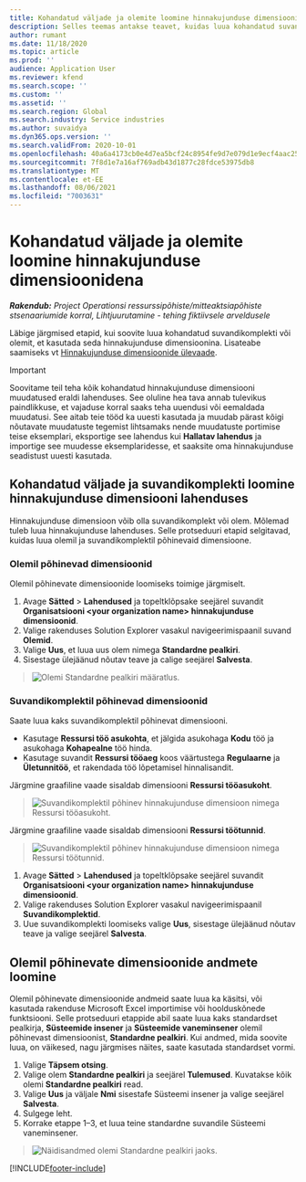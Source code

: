 ```yaml
---
title: Kohandatud väljade ja olemite loomine hinnakujunduse dimensioonidena
description: Selles teemas antakse teavet, kuidas luua kohandatud suvandikomplekte või olemeid.
author: rumant
ms.date: 11/18/2020
ms.topic: article
ms.prod: ''
audience: Application User
ms.reviewer: kfend
ms.search.scope: ''
ms.custom: ''
ms.assetid: ''
ms.search.region: Global
ms.search.industry: Service industries
ms.author: suvaidya
ms.dyn365.ops.version: ''
ms.search.validFrom: 2020-10-01
ms.openlocfilehash: 40a6a4173cb0e4d7ea5bcf24c8954fe9d7e079d1e9ecf4aac252b5133f12d3ff
ms.sourcegitcommit: 7f8d1e7a16af769adb43d1877c28fdce53975db8
ms.translationtype: MT
ms.contentlocale: et-EE
ms.lasthandoff: 08/06/2021
ms.locfileid: "7003631"
---
```

# <a name="create-custom-fields-and-entities-as-pricing-dimensions"></a>Kohandatud väljade ja olemite loomine hinnakujunduse dimensioonidena

_**Rakendub:** Project Operationsi ressurssipõhiste/mitteaktsiapõhiste stsenaariumide korral,  Lihtjuurutamine - tehing fiktiivsele arveldusele_

Läbige järgmised etapid, kui soovite luua kohandatud suvandikomplekti või olemit, et kasutada seda hinnakujunduse dimensioonina. Lisateabe saamiseks vt [Hinnakujunduse dimensioonide ülevaade](pricing-dimensions-overview.md).  

> [!IMPORTANT]
> Soovitame teil teha kõik kohandatud hinnakujunduse dimensiooni muudatused eraldi lahenduses. See oluline hea tava annab tulevikus paindlikkuse, et vajaduse korral saaks teha uuendusi või eemaldada muudatusi. See aitab teie tööd ka uuesti kasutada ja muudab pärast kõigi nõutavate muudatuste tegemist lihtsamaks nende muudatuste portimise teise eksemplari, eksportige see lahendus kui **Hallatav lahendus** ja importige see muudesse eksemplaridesse, et saaksite oma hinnakujunduse seadistust uuesti kasutada.

  
## <a name="create-custom-fields-and-option-sets-in-the-pricing-dimension-solution"></a>Kohandatud väljade ja suvandikomplekti loomine hinnakujunduse dimensiooni lahenduses

Hinnakujunduse dimensioon võib olla suvandikomplekt või olem. Mõlemad tuleb luua hinnakujunduse lahenduses. Selle protseduuri etapid selgitavad, kuidas luua olemil ja suvandikomplektil põhinevaid dimensioone.

### <a name="entity-based-dimensions"></a>Olemil põhinevad dimensioonid
Olemil põhinevate dimensioonide loomiseks toimige järgmiselt.

1. Avage **Sätted** > **Lahendused** ja topeltklõpsake seejärel suvandit **Organisatsiooni \<your organization name> hinnakujunduse dimensioonid**.
2. Valige rakenduses Solution Explorer vasakul navigeerimispaanil suvand **Olemid**.
3. Valige **Uus**, et luua uus olem nimega **Standardne pealkiri**. 
4. Sisestage ülejäänud nõutav teave ja calige seejärel **Salvesta**.

> ![Olemi Standardne pealkiri määratlus.](media/Standard-Title-entity-definition.png)

### <a name="option-set-based-dimensions"></a>Suvandikomplektil põhinevad dimensioonid 
Saate luua kaks suvandikomplektil põhinevat dimensiooni. 

- Kasutage **Ressursi töö asukohta**, et jälgida asukohaga **Kodu** töö ja asukohaga **Kohapealne** töö hinda. 
- Kasutage suvandit **Ressursi tööaeg** koos väärtustega **Regulaarne** ja **Ületunnitöö**, et rakendada töö lõpetamisel hinnalisandit.

Järgmine graafiline vaade sisaldab dimensiooni **Ressursi tööasukoht**. 

> ![Suvandikomplektil põhinev hinnakujunduse dimensioon nimega Ressursi tööasukoht.](media/Option-set-PD-called-Resource-Work-Location.png)

Järgmine graafiline vaade sisaldab dimensiooni **Ressursi töötunnid**. 

> ![Suvandikomplektil põhinev hinnakujunduse dimensioon nimega Ressursi töötunnid.](media/Option-set-PD-called-Resource-Work-Hours.png)

1. Avage **Sätted** > **Lahendused** ja topeltklõpsake seejärel suvandit **Organisatsiooni \<your organization name> hinnakujunduse dimensioonid**. 
2. Valige rakenduses Solution Explorer vasakul navigeerimispaanil **Suvandikomplektid**. 
3. Uue suvandikomplekti loomiseks valige **Uus**, sisestage ülejäänud nõutav teave ja valige seejärel **Salvesta**.

## <a name="create-data-for-entity-based-dimensions"></a>Olemil põhinevate dimensioonide andmete loomine

Olemil põhinevate dimensioonide andmeid saate luua ka käsitsi, või kasutada rakenduse Microsoft Excel importimise või hoolduskõnede funktsiooni. Selle protseduuri etappide abil saate luua kaks standardset pealkirja, **Süsteemide insener** ja **Süsteemide vaneminsener** olemil põhinevast dimensioonist, **Standardne pealkiri**. Kui andmed, mida soovite luua, on väikesed, nagu järgmises näites, saate kasutada standardset vormi.

1. Valige **Täpsem otsing**.
2. Valige olem **Standardne pealkiri** ja seejärel **Tulemused**. Kuvatakse kõik olemi **Standardne pealkiri** read.
3. Valige **Uus** ja väljale **Nmi** sisestafe Süsteemi insener ja valige seejärel **Salvesta**.
4. Sulgege leht. 
5. Korrake etappe 1–3, et luua teine standardne suvandile Süsteemi vaneminsener.

> ![Näidisandmed olemi Standardne pealkiri jaoks.](media/ST-data.png)


[!INCLUDE[footer-include](../includes/footer-banner.md)]